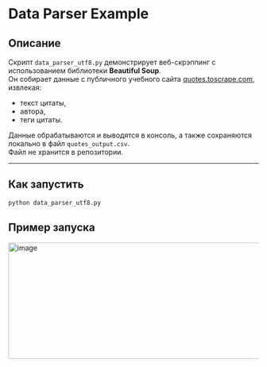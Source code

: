 # Data Parser Example

## Описание
Скрипт `data_parser_utf8.py` демонстрирует веб-скрэппинг с использованием библиотеки **Beautiful Soup**.  
Он собирает данные с публичного учебного сайта [quotes.toscrape.com](https://quotes.toscrape.com), извлекая:

- текст цитаты,
- автора,
- теги цитаты.

Данные обрабатываются и выводятся в консоль, а также сохраняются локально в файл `quotes_output.csv`.  
Файл не хранится в репозитории.

---

## Как запустить
``` bash
python data_parser_utf8.py
```

## Пример запуска
<img width="1428" height="234" alt="image" src="https://github.com/user-attachments/assets/5d4bb31b-1804-482b-bb40-669e53bf0301" />





